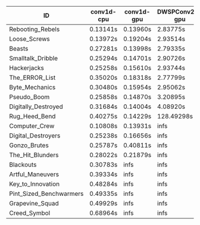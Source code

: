 |ID|conv1d-cpu|conv1d-gpu|DWSPConv2D-gpu|gemm-gpu|avg|
|-|-|-|-|-|-|
|Rebooting_Rebels|0.13141s|0.13960s|2.83775s|1.70337s|1.20303s|
|Loose_Screws|0.13972s|0.19204s|2.93514s|1.73595s|1.25071s|
|Beasts|0.27281s|0.13998s|2.79335s|1.85874s|1.26622s|
|Smalltalk_Dribble|0.25294s|0.14701s|2.90726s|1.85369s|1.29022s|
|Hackerjacks|0.25258s|0.15610s|2.93744s|1.85311s|1.29981s|
|The_ERROR_List|0.35020s|0.18318s|2.77799s|1.90858s|1.30499s|
|Byte_Mechanics|0.30480s|0.15954s|2.95062s|1.85768s|1.31816s|
|Pseudo_Boom|0.25858s|0.14870s|3.20895s|1.88119s|1.37435s|
|Digitally_Destroyed|0.31684s|0.14004s|4.08920s|2.46605s|1.75303s|
|Rug_Heed_Bend|0.40275s|0.14229s|128.49298s|4.38250s|33.35513s|
|Computer_Crew|0.10808s|0.13931s|infs|4.37711s|infs|
|Digital_Destroyers|0.25238s|0.16656s|infs|1.85910s|infs|
|Gonzo_Brutes|0.25787s|0.40811s|infs|4.32367s|infs|
|The_Hit_Blunders|0.28022s|0.21879s|infs|1.87150s|infs|
|Blackouts|0.30783s|infs|infs|1.69423s|infs|
|Artful_Maneuvers|0.39334s|infs|infs|4.40218s|infs|
|Key_to_Innovation|0.48284s|infs|infs|4.37445s|infs|
|Pint_Sized_Benchwarmers|0.49335s|infs|infs|4.37628s|infs|
|Grapevine_Squad|0.49929s|infs|infs|4.36941s|infs|
|Creed_Symbol|0.68964s|infs|infs|4.40112s|infs|
